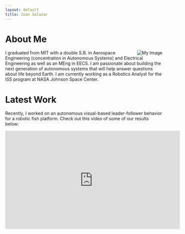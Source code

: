 ```yaml
---
layout: default
title: Juan Salazar
---
```


# About Me


<img align="right" src="https://juansala.github.io/media/Images/leeb-copy.jpg" alt="My Image">

I graduated from MIT with a double S.B. in Aerospace Engineering (concentration in Autonomous Systems) and Electrical Engineering as well as an MEng in EECS. I am passionate about building the next generation of autonomous systems that will help answer questions about life beyond Earth. I am currently working as a Robotics Analyst for the ISS program at NASA Johnson Space Center.

<!-- ![Me](https://juansala.github.io/media/Images/leeb-copy.jpg) -->

# Latest Work

Recently, I worked on an autonomous visual-based leader-follower behavior for a robotic fish platform. Check out this video of some of our results below:

<p align="center">
<iframe 
    width="560" 
    height="315" 
    src="https://www.youtube.com/embed/zDGuRk9I2oY" 
    title="YouTube video player" 
    frameborder="0" 
    allow="accelerometer; autoplay; clipboard-write; encrypted-media; gyroscope; picture-in-picture; web-share" 
    allowfullscreen>
</iframe>
</p>

<!-- [Link to another page](./another-page.html). -->